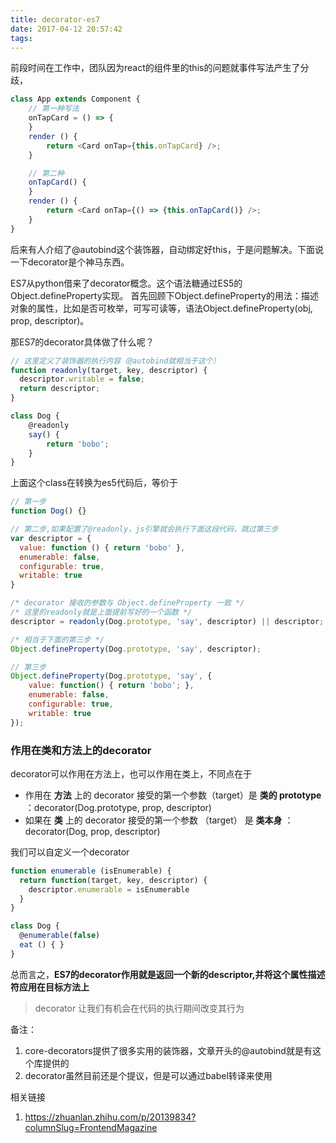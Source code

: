```yaml
---
title: decorator-es7
date: 2017-04-12 20:57:42
tags:
---
```


前段时间在工作中，团队因为react的组件里的this的问题就事件写法产生了分歧，
```javascript
class App extends Component {
    // 第一种写法
    onTapCard = () => {
    }
    render () {
        return <Card onTap={this.onTapCard} />;
    }

    // 第二种
    onTapCard() {
    }
    render () {
        return <Card onTap={() => {this.onTapCard()} />;
    }
}
```

后来有人介绍了@autobind这个装饰器，自动绑定好this，于是问题解决。下面说一下decorator是个神马东西。

ES7从python借来了decorator概念。这个语法糖通过ES5的Object.defineProperty实现。
首先回顾下Object.defineProperty的用法：描述对象的属性，比如是否可枚举，可写可读等，语法Object.defineProperty(obj, prop, descriptor)。

那ES7的decorator具体做了什么呢？
```javascript
// 这里定义了装饰器的执行内容（@autobind就相当于这个）
function readonly(target, key, descriptor) {
  descriptor.writable = false;
  return descriptor;
}

class Dog {
    @readonly
    say() {
        return 'bobo';
    }
}
```
上面这个class在转换为es5代码后，等价于
```javascript
// 第一步
function Dog() {}

// 第二步,如果配置了@readonly，js引擎就会执行下面这段代码，跳过第三步
var descriptor = {
  value: function () { return 'bobo' },
  enumerable: false,
  configurable: true,
  writable: true
}

/* decorator 接收的参数与 Object.defineProperty 一致 */
/* 这里的readonly就是上面提前写好的一个函数 */
descriptor = readonly(Dog.prototype, 'say', descriptor) || descriptor;

/* 相当于下面的第三步 */
Object.defineProperty(Dog.prototype, 'say', descriptor);

// 第三步
Object.defineProperty(Dog.prototype, 'say', {
    value: function() { return 'bobo'; },
    enumerable: false,
    configurable: true,
    writable: true
});
```

### 作用在类和方法上的decorator
decorator可以作用在方法上，也可以作用在类上，不同点在于
* 作用在 **方法** 上的 decorator 接受的第一个参数（target）是 **类的 prototype** ：decorator(Dog.prototype, prop, descriptor)
* 如果在 **类** 上的 decorator 接受的第一个参数 （target） 是 **类本身** ：decorator(Dog, prop, descriptor)

我们可以自定义一个decorator
```javascript
function enumerable (isEnumerable) {
  return function(target, key, descriptor) {
    descriptor.enumerable = isEnumerable
  }
}

class Dog {
  @enumerable(false)
  eat () { }
}
```

总而言之，**ES7的decorator作用就是返回一个新的descriptor,并将这个属性描述符应用在目标方法上**
> decorator 让我们有机会在代码的执行期间改变其行为

备注：
1. core-decorators提供了很多实用的装饰器，文章开头的@autobind就是有这个库提供的
2. decorator虽然目前还是个提议，但是可以通过babel转译来使用

相关链接
1. https://zhuanlan.zhihu.com/p/20139834?columnSlug=FrontendMagazine
